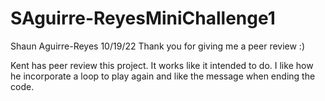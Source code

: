 # SAguirre-ReyesMiniChallenge1

Shaun Aguirre-Reyes
10/19/22
Thank you for giving me a peer review :)

Kent has peer review this project. It works like it intended to do. I like how he incorporate a loop to play again and like the message when ending the code.
